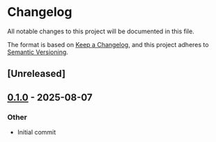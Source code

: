 # Changelog

All notable changes to this project will be documented in this file.

The format is based on [Keep a Changelog](https://keepachangelog.com/en/1.0.0/),
and this project adheres to [Semantic Versioning](https://semver.org/spec/v2.0.0.html).

## [Unreleased]

## [0.1.0](https://github.com/JadedBlueEyes/safebrowsing-rs/releases/tag/safebrowsing-url-v0.1.0) - 2025-08-07

### Other

- Initial commit
